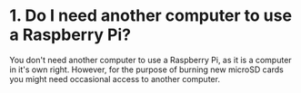 # 1. Do I need another computer to use a Raspberry Pi?

You don't need another computer to use a Raspberry Pi, as it is a computer in it's own right.
However, for the purpose of burning new microSD cards you might need occasional access to another computer.
